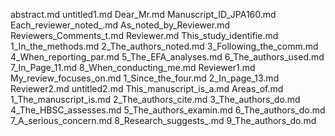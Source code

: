 abstract.md
untitled1.md
Dear_Mr.md
Manuscript_ID_JPA160.md
Each_reviewer_noted_.md
As_noted_by_Reviewer.md
Reviewers_Comments_t.md
Reviewer.md
This_study_identifie.md
1_In_the_methods.md
2_The_authors_noted.md
3_Following_the_comm.md
4_When_reporting_par.md
5_The_EFA_analyses.md
6_The_authors_used.md
7_In_Page_11.md
8_When_conducting_me.md
Reviewer1.md
My_review_focuses_on.md
1_Since_the_four.md
2_In_page_13.md
Reviewer2.md
untitled2.md
This_manuscript_is_a.md
Areas_of.md
1_The_manuscript_is.md
2_The_authors_cite.md
3_The_authors_do.md
4_The_HBSC_assesses.md
5_The_authors_examin.md
6_The_authors_do.md
7_A_serious_concern.md
8_Research_suggests_.md
9_The_authors_do.md
